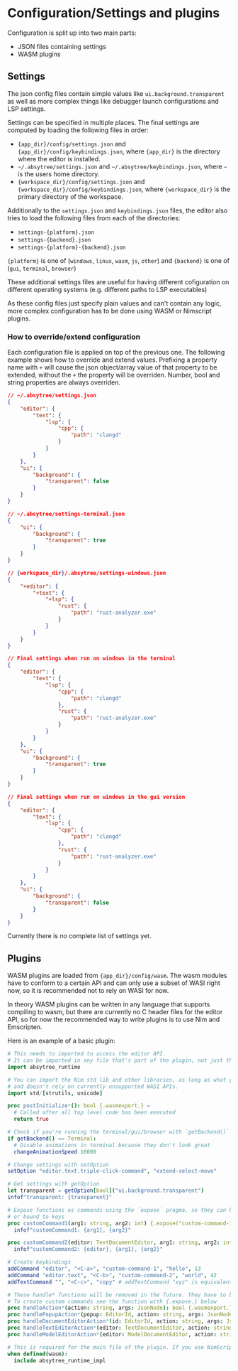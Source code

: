 # Configuration/Settings and plugins

Configuration is split up into two main parts:

- JSON files containing settings
- WASM plugins

## Settings

The json config files contain simple values like `ui.background.transparent` as well as more complex things
like debugger launch configurations and LSP settings.

Settings can be specified in multiple places. The final settings are computed by loading the following files
in order:

- `{app_dir}/config/settings.json` and `{app_dir}/config/keybindings.json`, where `{app_dir}` is the directory
  where the editor is installed.
- `~/.absytree/settings.json` and `~/.absytree/keybindings.json`, where `~` is the users home directory.
- `{workspace_dir}/config/settings.json` and `{workspace_dir}/config/keybindings.json`, where `{workspace_dir}`
  is the primary directory of the workspace.

Additionally to the `settings.json` and `keybindings.json` files, the editor also tries to load the following files from each of the directories:

- `settings-{platform}.json`
- `settings-{backend}.json`
- `settings-{platform}-{backend}.json`

`{platform}` is one of (`windows`, `linux`, `wasm`, `js`, `other`) and `{backend}` is one of (`gui`, `terminal`, `browser`)

These additional settings files are useful for having different cofiguration on different operating systems
(e.g. different paths to LSP executables)

As these config files just specify plain values and can't contain any logic, more complex configuration has
to be done using WASM or Nimscript plugins.

### How to override/extend configuration

Each configuration file is applied on top of the previous one.
The following example shows how to override and extend values.
Prefixing a property name with `+` will cause the json object/array value of that property to be
extended, without the `+` the property will be overriden. Number, bool and string properties are always overriden.
```json
// ~/.absytree/settings.json
{
    "editor": {
        "text": {
            "lsp": {
                "cpp": {
                    "path": "clangd"
                }
            }
        }
    },
    "ui": {
        "background": {
            "transparent": false
        }
    }
}

// ~/.absytree/settings-terminal.json
{
    "ui": {
        "background": {
            "transparent": true
        }
    }
}

// {workspace_dir}/.absytree/settings-windows.json
{
    "+editor": {
        "+text": {
            "+lsp": {
                "rust": {
                    "path": "rust-analyzer.exe"
                }
            }
        }
    }
}

// Final settings when run on windows in the terminal
{
    "editor": {
        "text": {
            "lsp": {
                "cpp": {
                    "path": "clangd"
                },
                "rust": {
                    "path": "rust-analyzer.exe"
                }
            }
        }
    },
    "ui": {
        "background": {
            "transparent": true
        }
    }
}

// Final settings when run on windows in the gui version
{
    "editor": {
        "text": {
            "lsp": {
                "cpp": {
                    "path": "clangd"
                },
                "rust": {
                    "path": "rust-analyzer.exe"
                }
            }
        }
    },
    "ui": {
        "background": {
            "transparent": false
        }
    }
}

```

Currently there is no complete list of settings yet.

## Plugins

WASM plugins are loaded from `{app_dir}/config/wasm`. The wasm modules have to conform to a certain
API and can only use a subset of WASI right now, so it is recommended not to rely on WASI for now.

In theory WASM plugins can be written in any language that supports compiling to wasm, but there
are currently no C header files for the editor API, so for now the recommended way
to write plugins is to use Nim and Emscripten.

Here is an example of a basic plugin:

```nim
# This needs to imported to access the editor API.
# It can be imported in any file that's part of the plugin, not just the main file like `absytree_runtime_impl`
import absytree_runtime

# You can import the Nim std lib and other libraries, as long as what you import can be compiled to wasm
# and doesn't rely on currently unsupported WASI APIs.
import std/[strutils, unicode]

proc postInitialize*(): bool {.wasmexport.} =
  # Called after all top level code has been executed
  return true

# Check if you're running the terminal/gui/browser with `getBackend()`
if getBackend() == Terminal:
  # Disable animations in terminal because they don't look great
  changeAnimationSpeed 10000

# Change settings with setOption
setOption "editor.text.triple-click-command", "extend-select-move"

# Get settings with getOption
let transparent = getOption[bool]("ui.background.transparent")
infof"transparent: {transparent}"

# Expose functions as commands using the `expose` pragma, so they can be called from other plugins
# or bound to keys
proc customCommand1(arg1: string, arg2: int) {.expose("custom-command-1").} =
  infof"customCommand1: {arg1}, {arg2}"

proc customCommand2(editor: TextDocumentEditor, arg1: string, arg2: int) {.expose("custom-command-2").} =
  infof"customCommand2: {editor}, {arg1}, {arg2}"

# Create keybindings
addCommand "editor", "<C-a>", "custom-command-1", "hello", 13
addCommand "editor.text", "<C-b>", "custom-command-2", "world", 42
addTextCommand "", "<C-c>", "copy" # addTextCommand "xyz" is equivalent to addCommand "editor.text.xyz"

# These handle* functions will be removed in the future. They have to be declared, but don't use them.
# To create custom commands see the function with {.expose.} below
proc handleAction*(action: string, args: JsonNode): bool {.wasmexport.} = return false
proc handlePopupAction*(popup: EditorId, action: string, args: JsonNode): bool {.wasmexport.} = return false
proc handleDocumentEditorAction*(id: EditorId, action: string, args: JsonNode): bool {.wasmexport.} = return false
proc handleTextEditorAction*(editor: TextDocumentEditor, action: string, args: JsonNode): bool {.wasmexport.} = return false
proc handleModelEditorAction*(editor: ModelDocumentEditor, action: string, args: JsonNode): bool {.wasmexport.} = return false

# This is required for the main file of the plugin. If you use NimScript this is not required.
when defined(wasm):
  include absytree_runtime_impl
```